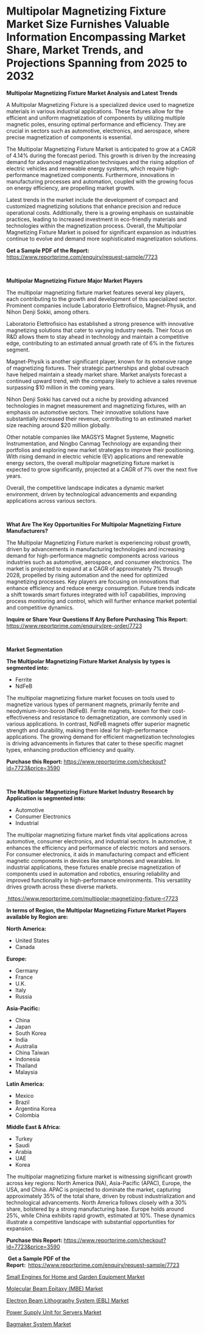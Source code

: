 <p><h1>Multipolar Magnetizing Fixture Market Size Furnishes Valuable Information Encompassing Market Share, Market Trends, and Projections Spanning from 2025 to 2032</h1></p><p><strong>Multipolar Magnetizing Fixture Market Analysis and Latest Trends</strong></p>
<p><p>A Multipolar Magnetizing Fixture is a specialized device used to magnetize materials in various industrial applications. These fixtures allow for the efficient and uniform magnetization of components by utilizing multiple magnetic poles, ensuring optimal performance and efficiency. They are crucial in sectors such as automotive, electronics, and aerospace, where precise magnetization of components is essential.</p><p>The Multipolar Magnetizing Fixture Market is anticipated to grow at a CAGR of 4.14% during the forecast period. This growth is driven by the increasing demand for advanced magnetization techniques and the rising adoption of electric vehicles and renewable energy systems, which require high-performance magnetized components. Furthermore, innovations in manufacturing processes and automation, coupled with the growing focus on energy efficiency, are propelling market growth.</p><p>Latest trends in the market include the development of compact and customized magnetizing solutions that enhance precision and reduce operational costs. Additionally, there is a growing emphasis on sustainable practices, leading to increased investment in eco-friendly materials and technologies within the magnetization process. Overall, the Multipolar Magnetizing Fixture Market is poised for significant expansion as industries continue to evolve and demand more sophisticated magnetization solutions.</p></p>
<p><strong>Get a Sample PDF of the Report:&nbsp;</strong> <a href="https://www.reportprime.com/enquiry/request-sample/7723?utm_campaign=950&utm_medium=2&utm_source=Github&utm_content=ia&utm_term=19032025&utm_id=multipolar-magnetizing-fixture">https://www.reportprime.com/enquiry/request-sample/7723</a></p>
<p>&nbsp;</p>
<p><strong>Multipolar Magnetizing Fixture Major Market Players</strong></p>
<p><p>The multipolar magnetizing fixture market features several key players, each contributing to the growth and development of this specialized sector. Prominent companies include Laboratorio Elettrofisico, Magnet-Physik, and Nihon Denji Sokki, among others. </p><p>Laboratorio Elettrofisico has established a strong presence with innovative magnetizing solutions that cater to varying industry needs. Their focus on R&D allows them to stay ahead in technology and maintain a competitive edge, contributing to an estimated annual growth rate of 6% in the fixtures segment.</p><p>Magnet-Physik is another significant player, known for its extensive range of magnetizing fixtures. Their strategic partnerships and global outreach have helped maintain a steady market share. Market analysts forecast a continued upward trend, with the company likely to achieve a sales revenue surpassing $10 million in the coming years.</p><p>Nihon Denji Sokki has carved out a niche by providing advanced technologies in magnet measurement and magnetizing fixtures, with an emphasis on automotive sectors. Their innovative solutions have substantially increased their revenue, contributing to an estimated market size reaching around $20 million globally.</p><p>Other notable companies like MAGSYS Magnet Systeme, Magnetic Instrumentation, and Ningbo Canmag Technology are expanding their portfolios and exploring new market strategies to improve their positioning. With rising demand in electric vehicle (EV) applications and renewable energy sectors, the overall multipolar magnetizing fixture market is expected to grow significantly, projected at a CAGR of 7% over the next five years. </p><p>Overall, the competitive landscape indicates a dynamic market environment, driven by technological advancements and expanding applications across various sectors.</p></p>
<p>&nbsp;</p>
<p><strong>What Are The Key Opportunities For Multipolar Magnetizing Fixture Manufacturers?</strong></p>
<p><p>The Multipolar Magnetizing Fixture market is experiencing robust growth, driven by advancements in manufacturing technologies and increasing demand for high-performance magnetic components across various industries such as automotive, aerospace, and consumer electronics. The market is projected to expand at a CAGR of approximately 7% through 2028, propelled by rising automation and the need for optimized magnetizing processes. Key players are focusing on innovations that enhance efficiency and reduce energy consumption. Future trends indicate a shift towards smart fixtures integrated with IoT capabilities, improving process monitoring and control, which will further enhance market potential and competitive dynamics.</p></p>
<p><strong>Inquire or Share Your Questions If Any Before Purchasing This Report:</strong> <a href="https://www.reportprime.com/enquiry/pre-order/7723?utm_campaign=950&utm_medium=2&utm_source=Github&utm_content=ia&utm_term=19032025&utm_id=multipolar-magnetizing-fixture">https://www.reportprime.com/enquiry/pre-order/7723</a></p>
<p>&nbsp;</p>
<p><strong>Market Segmentation</strong></p>
<p><strong>The Multipolar Magnetizing Fixture Market Analysis by types is segmented into:</strong></p>
<p><ul><li>Ferrite</li><li>NdFeB</li></ul></p>
<p><p>The multipolar magnetizing fixture market focuses on tools used to magnetize various types of permanent magnets, primarily ferrite and neodymium-iron-boron (NdFeB). Ferrite magnets, known for their cost-effectiveness and resistance to demagnetization, are commonly used in various applications. In contrast, NdFeB magnets offer superior magnetic strength and durability, making them ideal for high-performance applications. The growing demand for efficient magnetization technologies is driving advancements in fixtures that cater to these specific magnet types, enhancing production efficiency and quality.</p></p>
<p><strong>Purchase this Report:&nbsp;</strong><a href="https://www.reportprime.com/checkout?id=7723&price=3590&utm_campaign=950&utm_medium=2&utm_source=Github&utm_content=ia&utm_term=19032025&utm_id=multipolar-magnetizing-fixture">https://www.reportprime.com/checkout?id=7723&price=3590</a></p>
<p>&nbsp;</p>
<p><strong>The Multipolar Magnetizing Fixture Market Industry Research by Application is segmented into:</strong></p>
<p><ul><li>Automotive</li><li>Consumer Electronics</li><li>Industrial</li></ul></p>
<p><p>The multipolar magnetizing fixture market finds vital applications across automotive, consumer electronics, and industrial sectors. In automotive, it enhances the efficiency and performance of electric motors and sensors. For consumer electronics, it aids in manufacturing compact and efficient magnetic components in devices like smartphones and wearables. In industrial applications, these fixtures enable precise magnetization of components used in automation and robotics, ensuring reliability and improved functionality in high-performance environments. This versatility drives growth across these diverse markets.</p></p>
<p><a href="https://www.reportprime.com/multipolar-magnetizing-fixture-r7723?utm_campaign=950&utm_medium=2&utm_source=Github&utm_content=ia&utm_term=19032025&utm_id=multipolar-magnetizing-fixture">&nbsp;https://www.reportprime.com/multipolar-magnetizing-fixture-r7723</a></p>
<p><strong>In terms of Region, the Multipolar Magnetizing Fixture Market Players available by Region are:</strong></p>
<p>
    <p> <strong> North America: </strong>
        <ul>
            <li>United States</li>
            <li>Canada</li>
        </ul>
        </p> 
    <p> <strong> Europe: </strong>
        <ul>
            <li>Germany</li>
            <li>France</li>
            <li>U.K.</li>
            <li>Italy</li>
            <li>Russia</li>
        </ul>
        </p> 
    <p> <strong> Asia-Pacific: </strong>
        <ul>
            <li>China</li>
            <li>Japan</li>
            <li>South Korea</li>
            <li>India</li>
            <li>Australia</li>
            <li>China Taiwan</li>
            <li>Indonesia</li>
            <li>Thailand</li>
            <li>Malaysia</li>
        </ul>
        </p> 
    <p> <strong> Latin America: </strong>
        <ul>
            <li>Mexico</li>
            <li>Brazil</li>
            <li>Argentina Korea</li>
            <li>Colombia</li>
        </ul>
        </p> 
    <p> <strong> Middle East & Africa: </strong>
        <ul>
            <li>Turkey</li>
            <li>Saudi</li>
            <li>Arabia</li>
            <li>UAE</li>
            <li>Korea</li>
        </ul>
    </p>
    </p>
<p><p>The multipolar magnetizing fixture market is witnessing significant growth across key regions: North America (NA), Asia-Pacific (APAC), Europe, the USA, and China. APAC is projected to dominate the market, capturing approximately 35% of the total share, driven by robust industrialization and technological advancements. North America follows closely with a 30% share, bolstered by a strong manufacturing base. Europe holds around 25%, while China exhibits rapid growth, estimated at 10%. These dynamics illustrate a competitive landscape with substantial opportunities for expansion.</p></p>
<p><strong>Purchase this Report: </strong><a href="https://www.reportprime.com/checkout?id=7723&price=3590&utm_campaign=950&utm_medium=2&utm_source=Github&utm_content=ia&utm_term=19032025&utm_id=multipolar-magnetizing-fixture">https://www.reportprime.com/checkout?id=7723&price=3590</a></p>
<p>&nbsp;<strong>Get a Sample PDF of the Report:&nbsp;&nbsp;</strong><a href="https://www.reportprime.com/enquiry/request-sample/7723?utm_campaign=950&utm_medium=2&utm_source=Github&utm_content=ia&utm_term=19032025&utm_id=multipolar-magnetizing-fixture">https://www.reportprime.com/enquiry/request-sample/7723</a></p>
<p><strong></strong></p>
<p><p><a href="https://github.com/balapopepi/Market-Research-Report-List-1/blob/main/small-engines-for-home-and-garden-equipment-market.md?utm_campaign=950&utm_medium=2&utm_source=Github&utm_content=ia&utm_term=19032025&utm_id=multipolar-magnetizing-fixture">Small Engines for Home and Garden Equipment Market</a></p><p><a href="https://github.com/tashipmhuiri/Market-Research-Report-List-1/blob/main/molecular-beam-epitaxy-mbe-market.md?utm_campaign=950&utm_medium=2&utm_source=Github&utm_content=ia&utm_term=19032025&utm_id=multipolar-magnetizing-fixture">Molecular Beam Epitaxy (MBE) Market</a></p><p><a href="https://github.com/akrachveslov/Market-Research-Report-List-1/blob/main/electron-beam-lithography-system-ebl-market.md?utm_campaign=950&utm_medium=2&utm_source=Github&utm_content=ia&utm_term=19032025&utm_id=multipolar-magnetizing-fixture">Electron Beam Lithography System (EBL) Market</a></p><p><a href="https://github.com/lynlynyusay/Market-Research-Report-List-1/blob/main/power-supply-unit-for-servers-market.md?utm_campaign=950&utm_medium=2&utm_source=Github&utm_content=ia&utm_term=19032025&utm_id=multipolar-magnetizing-fixture">Power Supply Unit for Servers Market</a></p><p><a href="https://github.com/spoorsusama/Market-Research-Report-List-1/blob/main/bagmaker-system-market.md?utm_campaign=950&utm_medium=2&utm_source=Github&utm_content=ia&utm_term=19032025&utm_id=multipolar-magnetizing-fixture">Bagmaker System Market</a></p></p>